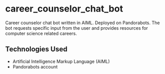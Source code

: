 # career_counselor_chat_bot

Career counselor chat bot written in AIML. Deployed on Pandorabots. The bot requests specific input from the user and provides resources for computer science related careers.

## Technologies Used

- Artificial Intelligence Markup Language (AIML)
- Pandorabots account

